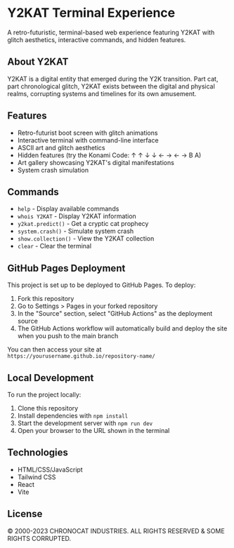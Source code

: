 # Y2KAT Terminal Experience

A retro-futuristic, terminal-based web experience featuring Y2KAT with glitch aesthetics, interactive commands, and hidden features.

## About Y2KAT

Y2KAT is a digital entity that emerged during the Y2K transition. Part cat, part chronological glitch, Y2KAT exists between the digital and physical realms, corrupting systems and timelines for its own amusement.

## Features

- Retro-futurist boot screen with glitch animations
- Interactive terminal with command-line interface
- ASCII art and glitch aesthetics
- Hidden features (try the Konami Code: ↑ ↑ ↓ ↓ ← → ← → B A)
- Art gallery showcasing Y2KAT's digital manifestations
- System crash simulation

## Commands

- `help` - Display available commands
- `whois Y2KAT` - Display Y2KAT information
- `y2kat.predict()` - Get a cryptic cat prophecy
- `system.crash()` - Simulate system crash
- `show.collection()` - View the Y2KAT collection
- `clear` - Clear the terminal

## GitHub Pages Deployment

This project is set up to be deployed to GitHub Pages. To deploy:

1. Fork this repository
2. Go to Settings > Pages in your forked repository
3. In the "Source" section, select "GitHub Actions" as the deployment source
4. The GitHub Actions workflow will automatically build and deploy the site when you push to the main branch

You can then access your site at `https://yourusername.github.io/repository-name/`

## Local Development

To run the project locally:

1. Clone this repository
2. Install dependencies with `npm install`
3. Start the development server with `npm run dev`
4. Open your browser to the URL shown in the terminal

## Technologies

- HTML/CSS/JavaScript
- Tailwind CSS
- React
- Vite

## License

© 2000-2023 CHRONOCAT INDUSTRIES. ALL RIGHTS RESERVED & SOME RIGHTS CORRUPTED.